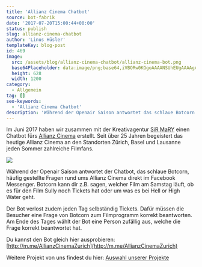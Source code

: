 ```yaml
---
title: 'Allianz Cinema Chatbot'
source: bot-fabrik
date: '2017-07-20T15:00:44+00:00'
status: publish
slug: allianz-cinema-chatbot
author: 'Linus Hüsler'
templateKey: blog-post
id: 469
image:
  src: /assets/blog/allianz-cinema-chatbot/allianz-cinema-bot.png
  base64Placeholder: data:image/png;base64,iVBORw0KGgoAAAANSUhEUgAAAAgAAAAECAIAAAA8r+mnAAAACXBIWXMAAAsTAAALEwEAmpwYAAAAb0lEQVR4nAFkAJv/AKqqq87PwNLUyOnh2/z57///+////v///wCdnZydbWOYaWQ0gbkAaq8AfbgAbbCHt9gAkpKSKwAAMQAAZ5rDCHy2N4W8IoS9osTfAH1+fn97e4yFhdTMxe/l2dDIve7o4Pn38i66PJAw6PDzAAAAAElFTkSuQmCC
  height: 628
  width: 1200
category:
  - Allgemein
tag: []
seo-keywords:
  - 'Allianz Cinema Chatbot'
description: 'Während der Openair Saison antwortet das schlaue Botcorn häufig gestellte Fragen rund ums Allianz Cinema direkt im Facebook Messenger.'
---
```


Im Juni 2017 haben wir zusammen mit der Kreativagentur [SiR MaRY](http://sirmary.com) einen Chatbot fürs [Allianz Cinema](https://allianzcinema.ch/) erstellt. Seit über 25 Jahren begeistert das heutige Allianz Cinema an den Standorten Zürich, Basel und Lausanne jeden Sommer zahlreiche Filmfans.

![](./screenshot.png)

Während der Openair Saison antwortet der Chatbot, das schlaue Botcorn, häufig gestellte Fragen rund ums Allianz Cinema direkt im Facebook Messenger. Botcorn kann dir z.B. sagen, welcher Film am Samstag läuft, ob es für den Film Sully noch Tickets hat oder um was es bei Hell or High Water geht.

Der Bot verlost zudem jeden Tag selbständig Tickets. Dafür müssen die Besucher eine Frage von Botcorn zum Filmprogramm korrekt beantworten. Am Ende des Tages wählt der Bot eine Person zufällig aus, welche die Frage korrekt beantwortet hat.

Du kannst den Bot gleich hier ausprobieren: [http://m.me/AllianzCinemaZurich](http://m.me/AllianzCinemaZurich)

Weitere Projekt von uns findest du hier: [Auswahl unserer Projekte](/faq/projekte/)
